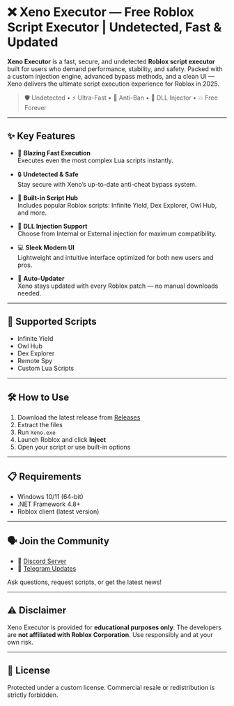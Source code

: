 # ❌ Xeno Executor — Free Roblox Script Executor | Undetected, Fast & Updated

**Xeno Executor** is a fast, secure, and undetected **Roblox script executor** built for users who demand performance, stability, and safety. Packed with a custom injection engine, advanced bypass methods, and a clean UI — Xeno delivers the ultimate script execution experience for Roblox in 2025.

> 🛡️ Undetected • ⚡ Ultra-Fast • 🧠 Anti-Ban • 🧩 DLL Injector • 💥 Free Forever

---

## ✨ Key Features

- 🚀 **Blazing Fast Execution**  
  Executes even the most complex Lua scripts instantly.

- 🔒 **Undetected & Safe**  
  Stay secure with Xeno’s up-to-date anti-cheat bypass system.

- 🧰 **Built-in Script Hub**  
  Includes popular Roblox scripts: Infinite Yield, Dex Explorer, Owl Hub, and more.

- 🧩 **DLL Injection Support**  
  Choose from Internal or External injection for maximum compatibility.

- 💻 **Sleek Modern UI**  
  Lightweight and intuitive interface optimized for both new users and pros.

- 🔄 **Auto-Updater**  
  Xeno stays updated with every Roblox patch — no manual downloads needed.

---

## 💾 Supported Scripts

- Infinite Yield  
- Owl Hub  
- Dex Explorer  
- Remote Spy  
- Custom Lua Scripts

---

## 🛠️ How to Use

1. Download the latest release from [Releases](../../releases)
2. Extract the files
3. Run `Xeno.exe`
4. Launch Roblox and click **Inject**
5. Open your script or use built-in options

---

## 📋 Requirements

- Windows 10/11 (64-bit)
- .NET Framework 4.8+
- Roblox client (latest version)

---

## 🗣️ Join the Community

- 💬 [Discord Server](https://discord.gg/yourinvite)
- 📢 [Telegram Updates](https://t.me/yourchannel)

Ask questions, request scripts, or get the latest news!

---

## ⚠️ Disclaimer

Xeno Executor is provided for **educational purposes only**. The developers are **not affiliated with Roblox Corporation**. Use responsibly and at your own risk.

---

## 📜 License

Protected under a custom license. Commercial resale or redistribution is strictly forbidden.
